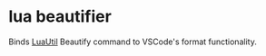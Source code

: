 # lua beautifier 

Binds [LuaUtil](https://github.com/notnoobmaster/luautil) Beautify command to VSCode's format functionality. 